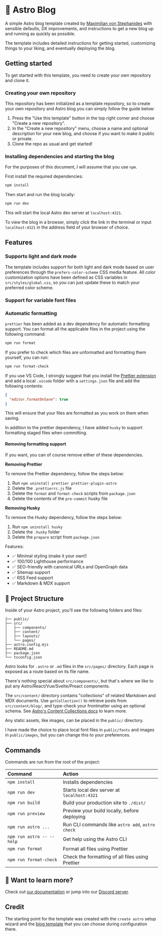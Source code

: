 # 🚀 Astro Blog

A simple Astro blog template created by [Maximilian von Stephanides](https://www.maximilian.no) with sensible defaults, DX improvements, and instructions to get a new blog up and running as quickly as possible.

The template includes detailed instructions for getting started, customizing things to your liking, and eventually deploying the blog.

## Getting started

To get started with this template, you need to create your own repository and clone it.

### Creating your own repository

This repository has been initialized as a template repository, so to create your own repository and Astro blog you can simply follow the guide below:

1. Press the "Use this template" button in the top right corner and choose "Create a new repository".
2. In the "Create a new repository" menu, choose a name and optional description for your new blog, and choose if you want to make it public or private.
3. Clone the repo as usual and get started!

### Installing dependencies and starting the blog

For the purposes of this document, I will assume that you use `npm`.

First install the required dependencies:

```sh
npm install
```

Then start and run the blog locally:

```sh
npm run dev
```

This will start the local Astro dev server at `localhost:4321`.

To view the blog in a browser, simply click the link in the terminal or input `localhost:4321` in the address field of your browser of choice.

## Features

### Supports light and dark mode

The template includes support for both light and dark mode based on user preferences through the `prefers-color-scheme` CSS media feature. All color customization options have been defined as CSS variables in `src/styles/global.css`, so you can just update these to match your preferred color scheme.

### Support for variable font files

### Automatic formatting

`prettier` has been added as a dev dependency for automatic formatting support. You can format all the applicable files in the project using the following command:

```sh
npm run format
```

If you prefer to check which files are unformatted and formatting them yourself, you can run:

```sh
npm run format-check
```

If you use VS Code, I strongly suggest that you install the [Prettier extension](https://marketplace.visualstudio.com/items?itemName=esbenp.prettier-vscode) and add a local `.vscode` folder with a `settings.json` file and add the following contents:

```json
{
  "editor.formatOnSave": true
}
```

This will ensure that your files are formatted as you work on them when saving.

In addition to the prettier dependency, I have added `husky` to support formatting staged files when committing.

#### Removing formatting support

If you want, you can of course remove either of these dependencies.

**Removing Prettier**

To remove the Prettier dependency, follow the steps below:

1. Run `npm uninstall prettier prettier-plugin-astro`
2. Delete the `.prettierrc.js` file
3. Delete the `format` and `format-check` scripts from `package.json`
4. Delete the contents of the `pre-commit` husky file

**Removing Husky**

To remove the Husky dependency, follow the steps below:

1. Run `npm uninstall husky`
2. Delete the `.husky` folder
3. Delete the `prepare` script from `package.json`

Features:

- ✅ Minimal styling (make it your own!)
- ✅ 100/100 Lighthouse performance
- ✅ SEO-friendly with canonical URLs and OpenGraph data
- ✅ Sitemap support
- ✅ RSS Feed support
- ✅ Markdown & MDX support

## 🚀 Project Structure

Inside of your Astro project, you'll see the following folders and files:

```text
├── public/
├── src/
│   ├── components/
│   ├── content/
│   ├── layouts/
│   └── pages/
├── astro.config.mjs
├── README.md
├── package.json
└── tsconfig.json
```

Astro looks for `.astro` or `.md` files in the `src/pages/` directory. Each page is exposed as a route based on its file name.

There's nothing special about `src/components/`, but that's where we like to put any Astro/React/Vue/Svelte/Preact components.

The `src/content/` directory contains "collections" of related Markdown and MDX documents. Use `getCollection()` to retrieve posts from `src/content/blog/`, and type-check your frontmatter using an optional schema. See [Astro's Content Collections docs](https://docs.astro.build/en/guides/content-collections/) to learn more.

Any static assets, like images, can be placed in the `public/` directory.

I have made the choice to place local font files in `public/fonts` and images in `public/images`, but you can change this to your preferences.

## Commands

Commands are run from the root of the project:

| Command                   | Action                                           |
| :------------------------ | :----------------------------------------------- |
| `npm install`             | Installs dependencies                            |
| `npm run dev`             | Starts local dev server at `localhost:4321`      |
| `npm run build`           | Build your production site to `./dist/`          |
| `npm run preview`         | Preview your build locally, before deploying     |
| `npm run astro ...`       | Run CLI commands like `astro add`, `astro check` |
| `npm run astro -- --help` | Get help using the Astro CLI                     |
| `npm run format`          | Format all files using Prettier                  |
| `npm run format-check`    | Check the formatting of all files using Prettier |

## 👀 Want to learn more?

Check out [our documentation](https://docs.astro.build) or jump into our [Discord server](https://astro.build/chat).

## Credit

The starting point for the template was created with the `create astro` setup wizard and the [blog template](https://astro.build/themes/details/blog/) that you can choose during configuration there.
